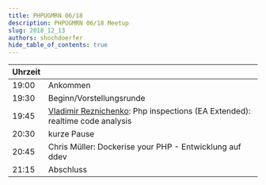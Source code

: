 ```yaml
---
title: PHPUGMRN 06/18
description: PHPUGMRN 06/18 Meetup
slug: 2018_12_13
authors: shochdoerfer
hide_table_of_contents: true
---
```


| Uhrzeit |                                                                                                             | 
|---------|-------------------------------------------------------------------------------------------------------------|
| 19:00   | Ankommen                                                                                                    |
| 19:30   | Beginn/Vorstellungsrunde                                                                                    |
| 19:45   | [Vladimir Reznichenko](https://twitter.com/kalessil): Php inspections (EA Extended): realtime code analysis |
| 20:30   | kurze Pause                                                                                                 |
| 20:45   | Chris Müller: Dockerise your PHP - Entwicklung auf ddev                                                                                              |
| 21:15   | Abschluss                                                                                                   |
